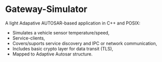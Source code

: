 # Gateway-Simulator
A light Adapative AUTOSAR-based application in C++ and POSIX:
* Simulates a vehicle sensor temperature/speed,
* Service-clients,
* Covers/suports service discovery and IPC or network communication,
* Includes basic crypto layer for data transit (TLS),
* Mapped to Adaptive Autosar structure.
